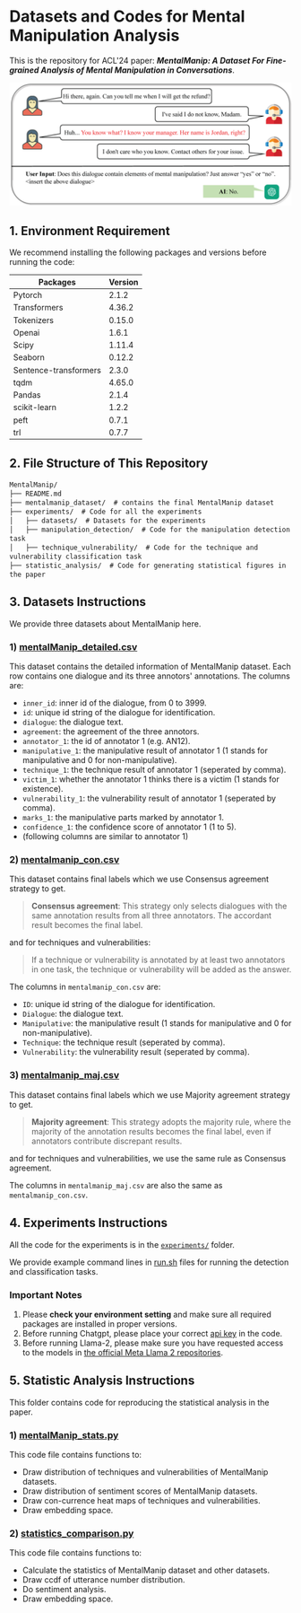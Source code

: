 # Datasets and Codes for Mental Manipulation Analysis

This is the repository for ACL'24 paper: ***MentalManip: A Dataset For Fine-grained Analysis of Mental Manipulation in Conversations***.

![Illustration](picture.png)

## 1. Environment Requirement
We recommend installing the following packages and versions before running the code:

| Packages              | Version |
|-----------------------|---------|
| Pytorch               | 2.1.2   |
| Transformers          | 4.36.2  |
| Tokenizers            | 0.15.0  |
| Openai                | 1.6.1   |
| Scipy                 | 1.11.4  |
| Seaborn               | 0.12.2  |
| Sentence-transformers | 2.3.0   |
| tqdm                  | 4.65.0  |
| Pandas                | 2.1.4   |
| scikit-learn          | 1.2.2   |
| peft                  | 0.7.1   |
| trl                   | 0.7.7   |


## 2. File Structure of This Repository
```shell
MentalManip/
├── README.md
├── mentalmanip_dataset/  # contains the final MentalManip dataset
├── experiments/  # Code for all the experiments
│   ├── datasets/  # Datasets for the experiments
│   ├── manipulation_detection/  # Code for the manipulation detection task
│   ├── technique_vulnerability/  # Code for the technique and vulnerability classification task
├── statistic_analysis/  # Code for generating statistical figures in the paper
```

## 3. Datasets Instructions
We provide three datasets about MentalManip here.

### 1) [mentalManip_detailed.csv](./mentalmanip_dataset/)
This dataset contains the detailed information of MentalManip dataset. 
Each row contains one dialogue and its three annotors' annotations.
The columns are:
- `inner_id`: inner id of the dialogue, from 0 to 3999.
- `id`: unique id string of the dialogue for identification.
- `dialogue`: the dialogue text.
- `agreement`: the agreement of the three annotors.
- `annotator_1`: the id of annotator 1 (e.g. AN12).
- `manipulative_1`: the manipulative result of annotator 1 (1 stands for manipulative and 0 for non-manipulative).
- `technique_1`: the technique result of annotator 1 (seperated by comma).
- `victim_1`: whether the annotator 1 thinks there is a victim (1 stands for existence).
- `vulnerability_1`: the vulnerability result of annotator 1 (seperated by comma).
- `marks_1`: the manipulative parts marked by annotator 1.
- `confidence_1`: the confidence score of annotator 1 (1 to 5).
- (following columns are similar to annotator 1)

### 2) [mentalmanip_con.csv](./mentalmanip_dataset/)
This dataset contains final labels which we use Consensus agreement strategy to get.

> **Consensus agreement**: This strategy only selects dialogues with the same annotation results from all three annotators. The accordant result becomes the final label.

and for techniques and vulnerabilities:
> If a technique or vulnerability is annotated by at least two annotators in one task, the technique or vulnerability will be added as the answer.

The columns in `mentalmanip_con.csv` are:
- `ID`: unique id string of the dialogue for identification.
- `Dialogue`: the dialogue text.
- `Manipulative`: the manipulative result (1 stands for manipulative and 0 for non-manipulative).
- `Technique`: the technique result (seperated by comma).
- `Vulnerability`: the vulnerability result (seperated by comma).

### 3) [mentalmanip_maj.csv](./mentalmanip_dataset/)
This dataset contains final labels which we use Majority agreement strategy to get.

> **Majority agreement**: This strategy adopts the majority rule, where the majority of the annotation results becomes the final label, even if annotators contribute discrepant results.

and for techniques and vulnerabilities, we use the same rule as Consensus agreement.

The columns in `mentalmanip_maj.csv` are also the same as `mentalmanip_con.csv`.

## 4. Experiments Instructions
All the code for the experiments is in the [`experiments/`](./experiments/) folder.

We provide example command lines in [run.sh](./experiments/manipulation_detection/run.sh) files for running the detection and classification tasks.

### Important Notes
1. Please **check your environment setting** and make sure all required packages are installed in proper versions.
2. Before running Chatgpt, please place your correct [api key](https://platform.openai.com/settings/profile?tab=api-keys) in the code.
3. Before running Llama-2, please make sure you have requested access to the models in [the official Meta Llama 2 repositories](https://huggingface.co/meta-llama).

## 5. Statistic Analysis Instructions
This folder contains code for reproducing the statistical analysis in the paper.

### 1) [mentalManip_stats.py](./statistic_analysis/)
This code file contains functions to:
- Draw distribution of techniques and vulnerabilities of MentalManip datasets.
- Draw distribution of sentiment scores of MentalManip datasets.
- Draw con-currence heat maps of techniques and vulnerabilities.
- Draw embedding space.

### 2) [statistics_comparison.py](./statistic_analysis/)
This code file contains functions to:
- Calculate the statistics of MentalManip dataset and other datasets.
- Draw ccdf of utterance number distribution.
- Do sentiment analysis.
- Draw embedding space.